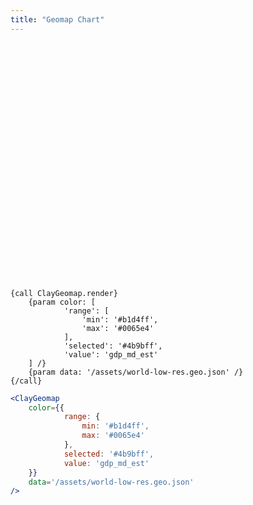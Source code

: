 ```yaml
---
title: "Geomap Chart"
---
```


<article id="1">

<div style="width:100%;height:380px;">
	<clay-chart component="Geomap"
	props='{"color": {"range": {"min": "#b1d4ff", "max": "#0065e4"}, "selected": "#4b9bff", "value": "gdp_md_est"}, "data": "/world-low-res.geo.json"}'></clay-chart>
</div>

```soy
{call ClayGeomap.render}
	{param color: [
			'range': [
				'min': '#b1d4ff',
				'max': '#0065e4'
			],
			'selected': '#4b9bff',
			'value': 'gdp_md_est'
	] /}
	{param data: '/assets/world-low-res.geo.json' /}
{/call}
```
```jsx
<ClayGeomap
	color={{
			range: {
				min: '#b1d4ff',
				max: '#0065e4'
			},
			selected: '#4b9bff',
			value: 'gdp_md_est'
	}}
	data='/assets/world-low-res.geo.json'
/>
```

</article>
